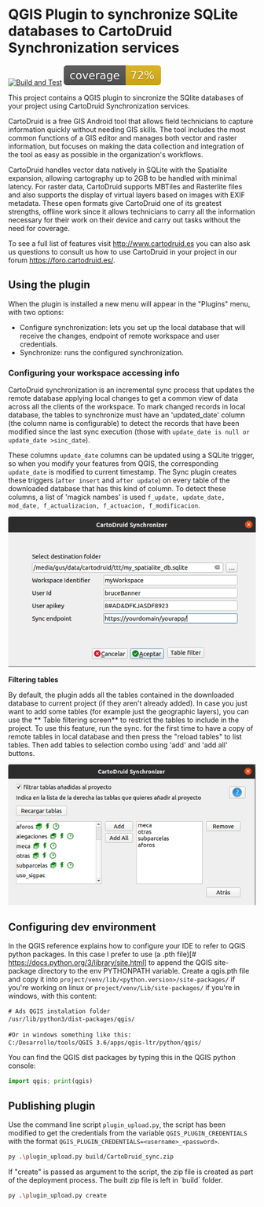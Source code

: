 QGIS Plugin to synchronize SQLite databases to CartoDruid Synchronization services
============================
[![Build and Test](https://github.com/itacyldev/QGIS-crtchk/actions/workflows/build.yml/badge.svg)](https://github.com/itacyldev/QGIS-crtchk/actions/workflows/build.yml)
![](coverage.svg)

This project contains a QGIS plugin to sincronize the SQlite databases of your project using CartoDruid Synchronization
services.

CartoDruid is a free GIS Android tool that allows field technicians to capture information quickly without needing GIS
skills. The tool includes the most common functions of a GIS editor and manages both vector and raster information, but
focuses on making the data collection and integration of the tool as easy as possible in the organization's workflows.

CartoDruid handles vector data natively in SQLite with the Spatialite expansion, allowing cartography up to 2GB to be
handled with minimal latency. For raster data, CartoDruid supports MBTiles and Rasterlite files and also supports the
display of virtual layers based on images with EXIF metadata. These open formats give CartoDruid one of its greatest
strengths, offline work since it allows technicians to carry all the information necessary for their work on their
device and carry out tasks without the need for coverage.

To see a full list of features visit http://www.cartodruid.es you can also ask us questions to consult us how to use
CartoDruid in your project in our forum https://foro.cartodruid.es/.

## Using the plugin

When the plugin is installed a new menu will appear in the "Plugins" menu, with two options:

- Configure synchronization: lets you set up the local database that will receive the changes, endpoint of remote
  workspace and user credentials.
- Synchronize: runs the configured synchronization.

### Configuring your workspace accessing info

CartoDruid synchronization is an incremental sync process that updates the remote database applying local changes to get
a common view of data across all the clients of the workspace. To mark changed records in local database, the tables to
synchronize must have an 'updated_date' column (the column name is configurable) to detect the records that have been
modified since the last sync execution (those with `update_date is null or update_date >sinc_date`).

These columns `update_date` columns can be updated using a SQLite trigger, so when you modify your features from QGIS,
the corresponding `update_date` is modified to current timestamp. The Sync plugin creates these triggers (`after insert`
and `after update`) on every table of the downloaded database that has this kind of column. To detect these columns, a
list of 'magick nambes' is used `f_update, update_date, mod_date, f_actualizacion, f_actuacion, f_modificacion`.

![](assets/dialog_wks_config.png)

**Filtering tables**

By default, the plugin adds all the tables contained in the downloaded database to current project (if they aren't
already added). In case you just want to add some tables (for example just the geographic layers), you can use the **
Table filtering screen** to restrict the tables to include in the project. To use this feature, run the sync. for the
first time to have a copy of remote tables in local database and then press the "reload tables" to list tables. 
Then add tables to selection combo using 'add' and 'add all' buttons.

![](assets/dialog_table_filter.png)

## Configuring dev environment

In the QGIS reference explains how to configure your IDE to refer to QGIS python packages. In this case I prefer to
use (a .pth file)[# https://docs.python.org/3/library/site.html] to append the QGIS site-package directory to the env
PYTHONPATH variable. Create a qgis.pth file and copy it into `project/venv/lib/<python.version>/site-packages/` if
you're working on linux or  `project/venv/Lib/site-packages/` if you're in windows, with this content:

``` shell
# Ads QGIS instalation folder
/usr/lib/python3/dist-packages/qgis/

#Or in windows something like this:
C:/Desarrollo/tools/QGIS 3.6/apps/qgis-ltr/python/qgis/
```

You can find the QGIS dist packages by typing this in the QGIS python console:

``` python
import qgis; print(qgis)
```

## Publishing plugin

Use the command line script `plugin_upload.py`, the script has been modified to get the credentials from the
variable `QGIS_PLUGIN_CREDENTIALS` with the format `QGIS_PLUGIN_CREDENTIALS=<username>_<password>`.

```bash
py .\plugin_upload.py build/CartoDruid_sync.zip

```

If "create" is passed as argument to the script, the zip file is created as part of the deployment process. The built
zip file is left in ´build´ folder.

```bash
py .\plugin_upload.py create

```
